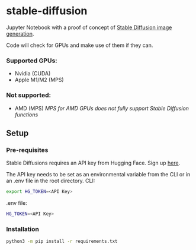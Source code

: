 # stable-diffusion
Jupyter Notebook with a proof of concept of [Stable Diffusion image generation](https://stability.ai/blog/stable-diffusion-public-release).

Code will check for GPUs and make use of them if they can. 
### Supported GPUs:
- Nvidia (CUDA)
- Apple M1/M2 (MPS)
### Not supported:
- AMD (MPS) *MPS for AMD GPUs does not fully support Stable Diffusion functions*

## Setup

### Pre-requisites
Stable Diffusions requires an API key from Hugging Face. Sign up [here](https://huggingface.co/).

The API key needs to be set as an environmental variable from the CLI or in an .env file in the root directory.
CLI:
```bash
export HG_TOKEN=<API Key>
```
.env file:
```bash
HG_TOKEN=<API Key>
```

### Installation
```bash
python3 -m pip install -r requirements.txt
```
